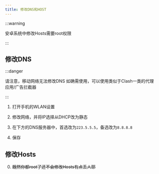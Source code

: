 ```yaml
---
title: 修改DNS和HOST
---
```


:::warning

安卓系统中修改Hosts需要root权限

:::

## 修改DNS

:::danger

请注意，移动网络无法修改DNS
如确需使用，可以使用类似于Clash一类的代理应用/广告拦截器

:::

1. 打开手机的WLAN设置

2. 修改网络，并将IP选择从DHCP改为静态

3. 在下方的DNS服务器中，首选改为`223.5.5.5`，备选改为`8.8.8.8`

4. 保存

## 修改Hosts

  0. ~~既然你都root了还不会修改Hosts有点丢人耶~~
